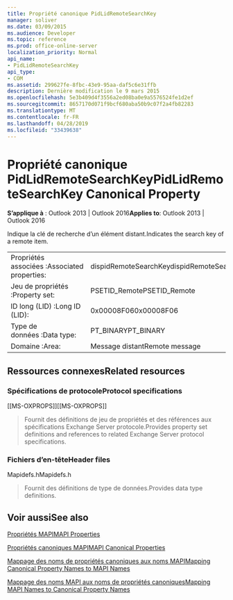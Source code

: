 ```yaml
---
title: Propriété canonique PidLidRemoteSearchKey
manager: soliver
ms.date: 03/09/2015
ms.audience: Developer
ms.topic: reference
ms.prod: office-online-server
localization_priority: Normal
api_name:
- PidLidRemoteSearchKey
api_type:
- COM
ms.assetid: 299627fe-8fbc-43e9-95aa-daf5c6e31ffb
description: Dernière modification le 9 mars 2015
ms.openlocfilehash: 5e3b409d4f3556a2ed08ba0e9a5576524fe1d2ef
ms.sourcegitcommit: 8657170d071f9bcf680aba50b9c07f2a4fb82283
ms.translationtype: MT
ms.contentlocale: fr-FR
ms.lasthandoff: 04/28/2019
ms.locfileid: "33439638"
---
```

# <a name="pidlidremotesearchkey-canonical-property"></a><span data-ttu-id="25332-103">Propriété canonique PidLidRemoteSearchKey</span><span class="sxs-lookup"><span data-stu-id="25332-103">PidLidRemoteSearchKey Canonical Property</span></span>

  
  
<span data-ttu-id="25332-104">**S’applique à** : Outlook 2013 | Outlook 2016</span><span class="sxs-lookup"><span data-stu-id="25332-104">**Applies to**: Outlook 2013 | Outlook 2016</span></span> 
  
<span data-ttu-id="25332-105">Indique la clé de recherche d’un élément distant.</span><span class="sxs-lookup"><span data-stu-id="25332-105">Indicates the search key of a remote item.</span></span>
  
|||
|:-----|:-----|
|<span data-ttu-id="25332-106">Propriétés associées :</span><span class="sxs-lookup"><span data-stu-id="25332-106">Associated properties:</span></span>  <br/> |<span data-ttu-id="25332-107">dispidRemoteSearchKey</span><span class="sxs-lookup"><span data-stu-id="25332-107">dispidRemoteSearchKey</span></span>  <br/> |
|<span data-ttu-id="25332-108">Jeu de propriétés :</span><span class="sxs-lookup"><span data-stu-id="25332-108">Property set:</span></span>  <br/> |<span data-ttu-id="25332-109">PSETID_Remote</span><span class="sxs-lookup"><span data-stu-id="25332-109">PSETID_Remote</span></span>  <br/> |
|<span data-ttu-id="25332-110">ID long (LID) :</span><span class="sxs-lookup"><span data-stu-id="25332-110">Long ID (LID):</span></span>  <br/> |<span data-ttu-id="25332-111">0x00008F06</span><span class="sxs-lookup"><span data-stu-id="25332-111">0x00008F06</span></span>  <br/> |
|<span data-ttu-id="25332-112">Type de données :</span><span class="sxs-lookup"><span data-stu-id="25332-112">Data type:</span></span>  <br/> |<span data-ttu-id="25332-113">PT_BINARY</span><span class="sxs-lookup"><span data-stu-id="25332-113">PT_BINARY</span></span>  <br/> |
|<span data-ttu-id="25332-114">Domaine :</span><span class="sxs-lookup"><span data-stu-id="25332-114">Area:</span></span>  <br/> |<span data-ttu-id="25332-115">Message distant</span><span class="sxs-lookup"><span data-stu-id="25332-115">Remote message</span></span>  <br/> |
   
## <a name="related-resources"></a><span data-ttu-id="25332-116">Ressources connexes</span><span class="sxs-lookup"><span data-stu-id="25332-116">Related resources</span></span>

### <a name="protocol-specifications"></a><span data-ttu-id="25332-117">Spécifications de protocole</span><span class="sxs-lookup"><span data-stu-id="25332-117">Protocol specifications</span></span>

<span data-ttu-id="25332-118">[[MS-OXPROPS]]</span><span class="sxs-lookup"><span data-stu-id="25332-118">[[MS-OXPROPS]]</span></span> 
  
> <span data-ttu-id="25332-119">Fournit des définitions de jeu de propriétés et des références aux spécifications Exchange Server protocole.</span><span class="sxs-lookup"><span data-stu-id="25332-119">Provides property set definitions and references to related Exchange Server protocol specifications.</span></span>
    
### <a name="header-files"></a><span data-ttu-id="25332-120">Fichiers d’en-tête</span><span class="sxs-lookup"><span data-stu-id="25332-120">Header files</span></span>

<span data-ttu-id="25332-121">Mapidefs.h</span><span class="sxs-lookup"><span data-stu-id="25332-121">Mapidefs.h</span></span>
  
> <span data-ttu-id="25332-122">Fournit des définitions de type de données.</span><span class="sxs-lookup"><span data-stu-id="25332-122">Provides data type definitions.</span></span>
    
## <a name="see-also"></a><span data-ttu-id="25332-123">Voir aussi</span><span class="sxs-lookup"><span data-stu-id="25332-123">See also</span></span>



[<span data-ttu-id="25332-124">Propriétés MAPI</span><span class="sxs-lookup"><span data-stu-id="25332-124">MAPI Properties</span></span>](mapi-properties.md)
  
[<span data-ttu-id="25332-125">Propriétés canoniques MAPI</span><span class="sxs-lookup"><span data-stu-id="25332-125">MAPI Canonical Properties</span></span>](mapi-canonical-properties.md)
  
[<span data-ttu-id="25332-126">Mappage des noms de propriétés canoniques aux noms MAPI</span><span class="sxs-lookup"><span data-stu-id="25332-126">Mapping Canonical Property Names to MAPI Names</span></span>](mapping-canonical-property-names-to-mapi-names.md)
  
[<span data-ttu-id="25332-127">Mappage des noms MAPI aux noms de propriétés canoniques</span><span class="sxs-lookup"><span data-stu-id="25332-127">Mapping MAPI Names to Canonical Property Names</span></span>](mapping-mapi-names-to-canonical-property-names.md)


